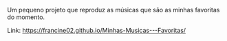 Um pequeno projeto que reproduz as músicas que são as minhas favoritas do momento.

Link: https://francine02.github.io/Minhas-Musicas---Favoritas/

